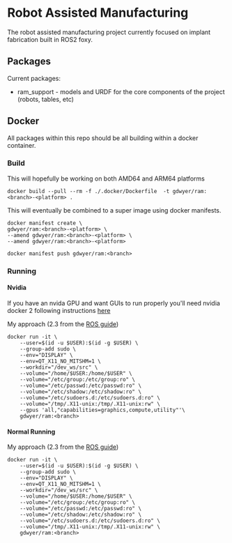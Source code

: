 # Robot Assisted Manufacturing
The robot assisted manufacturing project currently focused on implant fabrication built in ROS2 foxy.

## Packages
Current packages:  
  * ram_support - models and URDF for the core components of the project (robots, tables, etc)


## Docker 
All packages within this repo should be all building within a docker container.

### Build
This will hopefully be working on both AMD64 and ARM64 platforms
```
docker build --pull --rm -f ./.docker/Dockerfile  -t gdwyer/ram:<branch>-<platform> .
```
This will eventually be combined to a super image using docker manifests.   
```
docker manifest create \
gdwyer/ram:<branch>-<platform> \
--amend gdwyer/ram:<branch>-<platform> \
--amend gdwyer/ram:<branch>-<platform>

docker manifest push gdwyer/ram:<branch>
```

### Running

#### Nvidia
If you have an nvida GPU and want GUIs to run properly you'll need nvidia docker 2 following instructions [here](https://docs.nvidia.com/datacenter/cloud-native/container-toolkit/install-guide.html)

My approach (2.3 from the [ROS guide](http://wiki.ros.org/docker/Tutorials/GUI))
```
docker run -it \
    --user=$(id -u $USER):$(id -g $USER) \
    --group-add sudo \
    --env="DISPLAY" \
    --env=QT_X11_NO_MITSHM=1 \
    --workdir="/dev_ws/src" \
    --volume="/home/$USER:/home/$USER" \
    --volume="/etc/group:/etc/group:ro" \
    --volume="/etc/passwd:/etc/passwd:ro" \
    --volume="/etc/shadow:/etc/shadow:ro" \
    --volume="/etc/sudoers.d:/etc/sudoers.d:ro" \
    --volume="/tmp/.X11-unix:/tmp/.X11-unix:rw" \
    --gpus 'all,"capabilities=graphics,compute,utility"'\
    gdwyer/ram:<branch>
```
#### Normal Running
My approach (2.3 from the [ROS guide](http://wiki.ros.org/docker/Tutorials/GUI))
```
docker run -it \
    --user=$(id -u $USER):$(id -g $USER) \
    --group-add sudo \
    --env="DISPLAY" \
    --env=QT_X11_NO_MITSHM=1 \
    --workdir="/dev_ws/src" \
    --volume="/home/$USER:/home/$USER" \
    --volume="/etc/group:/etc/group:ro" \
    --volume="/etc/passwd:/etc/passwd:ro" \
    --volume="/etc/shadow:/etc/shadow:ro" \
    --volume="/etc/sudoers.d:/etc/sudoers.d:ro" \
    --volume="/tmp/.X11-unix:/tmp/.X11-unix:rw" \
    gdwyer/ram:<branch>
```